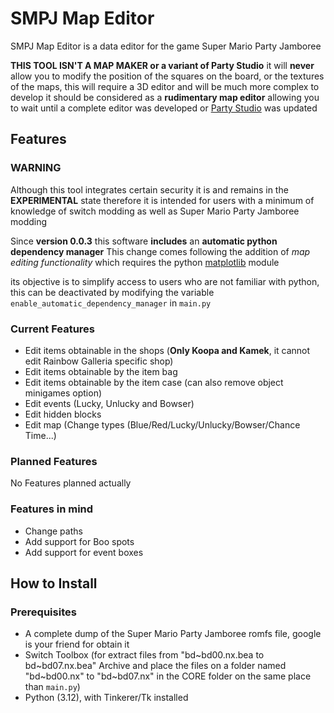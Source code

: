 # SMPJ Map Editor

SMPJ Map Editor is a data editor for the game Super Mario Party Jamboree

**THIS TOOL ISN'T A MAP MAKER or a variant of Party Studio**
it will **never** allow you to modify the position of the squares on the board, or the textures of the maps, this will require a 3D editor and will be much more complex to develop it should be considered as a **rudimentary map editor** allowing you to wait until a complete editor was developed or [Party Studio](https://github.com/MapStudioProject/Party-Studio) was updated

## Features
### WARNING
Although this tool integrates certain security it is and remains in the **EXPERIMENTAL** state
therefore it is intended for users with a minimum of knowledge of switch modding as well as Super Mario Party Jamboree modding

Since **version 0.0.3** this software **includes** an **automatic python dependency manager**
This change comes following the addition of *map editing functionality* which requires the python [matplotlib](https://pypi.org/project/matplotlib/) module

its objective is to simplify access to users who are not familiar with python, this can be deactivated by modifying the variable `enable_automatic_dependency_manager` in `main.py`

### Current Features
- Edit items obtainable in the shops (**Only Koopa and Kamek**, it cannot edit Rainbow Galleria specific shop)
- Edit items obtainable by the item bag
- Edit items obtainable by the item case (can also remove object minigames option)
- Edit events (Lucky, Unlucky and Bowser)
- Edit hidden blocks
- Edit map (Change types (Blue/Red/Lucky/Unlucky/Bowser/Chance Time...)

### Planned Features
No Features planned actually

### Features in mind
- Change paths
- Add support for Boo spots
- Add support for event boxes

## How to Install
### Prerequisites
- A complete dump of the Super Mario Party Jamboree romfs file, google is your friend for obtain it
- Switch Toolbox (for extract files from "bd\~bd00.nx.bea to bd\~bd07.nx.bea" Archive and place the files on a folder named "bd\~bd00.nx" to "bd\~bd07.nx" in the CORE folder on the same place than `main.py`)
- Python (3.12), with Tinkerer/Tk installed
